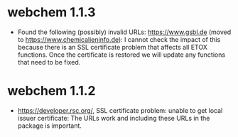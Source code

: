 # webchem 1.1.3

* Found the following (possibly) invalid URLs: https://www.gsbl.de (moved to 
https://www.chemicalieninfo.de): I cannot check the impact of this because there is an SSL certificate problem that affects all ETOX functions. Once the certificate is restored we will update any functions that need to be fixed.

# webchem 1.1.2

* https://developer.rsc.org/, SSL certificate problem: unable to get local issuer certificate: The URLs work and including these URLs in the package is important.